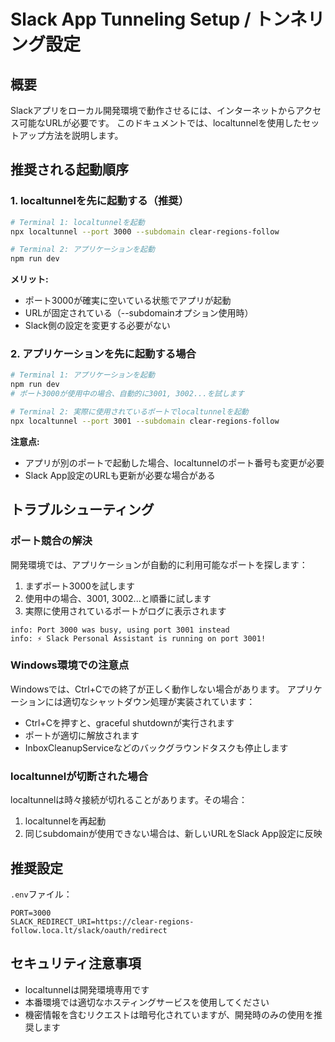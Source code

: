 # Slack App Tunneling Setup / トンネリング設定

## 概要

Slackアプリをローカル開発環境で動作させるには、インターネットからアクセス可能なURLが必要です。
このドキュメントでは、localtunnelを使用したセットアップ方法を説明します。

## 推奨される起動順序

### 1. localtunnelを先に起動する（推奨）

```bash
# Terminal 1: localtunnelを起動
npx localtunnel --port 3000 --subdomain clear-regions-follow

# Terminal 2: アプリケーションを起動
npm run dev
```

**メリット:**
- ポート3000が確実に空いている状態でアプリが起動
- URLが固定されている（--subdomainオプション使用時）
- Slack側の設定を変更する必要がない

### 2. アプリケーションを先に起動する場合

```bash
# Terminal 1: アプリケーションを起動
npm run dev
# ポート3000が使用中の場合、自動的に3001, 3002...を試します

# Terminal 2: 実際に使用されているポートでlocaltunnelを起動
npx localtunnel --port 3001 --subdomain clear-regions-follow
```

**注意点:**
- アプリが別のポートで起動した場合、localtunnelのポート番号も変更が必要
- Slack App設定のURLも更新が必要な場合がある

## トラブルシューティング

### ポート競合の解決

開発環境では、アプリケーションが自動的に利用可能なポートを探します：

1. まずポート3000を試します
2. 使用中の場合、3001, 3002...と順番に試します
3. 実際に使用されているポートがログに表示されます

```
info: Port 3000 was busy, using port 3001 instead
info: ⚡️ Slack Personal Assistant is running on port 3001!
```

### Windows環境での注意点

Windowsでは、Ctrl+Cでの終了が正しく動作しない場合があります。
アプリケーションには適切なシャットダウン処理が実装されています：

- Ctrl+Cを押すと、graceful shutdownが実行されます
- ポートが適切に解放されます
- InboxCleanupServiceなどのバックグラウンドタスクも停止します

### localtunnelが切断された場合

localtunnelは時々接続が切れることがあります。その場合：

1. localtunnelを再起動
2. 同じsubdomainが使用できない場合は、新しいURLをSlack App設定に反映

## 推奨設定

`.env`ファイル：
```env
PORT=3000
SLACK_REDIRECT_URI=https://clear-regions-follow.loca.lt/slack/oauth/redirect
```

## セキュリティ注意事項

- localtunnelは開発環境専用です
- 本番環境では適切なホスティングサービスを使用してください
- 機密情報を含むリクエストは暗号化されていますが、開発時のみの使用を推奨します
